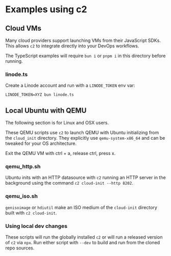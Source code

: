 # Examples using c2

## Cloud VMs

Many cloud providers support launching VMs from their JavaScript SDKs.
This allows `c2` to integrate directly into your DevOps workflows.

The TypeScript examples will require `bun i` or `pnpm i` in this directory
before running.

### linode.ts

Create a Linode account and run with a `LINODE_TOKEN` env var:

```
LINODE_TOKEN=XYZ bun linode.ts
```

## Local Ubuntu with QEMU

The following section is for Linux and OSX users.

These QEMU scripts use `c2` to launch QEMU with Ubuntu initializing from the
`cloud_init` directory. They explicitly use `qemu-system-x86_64` and can be
tweaked for your OS architecture.

Exit the QEMU VM with ctrl + a, release ctrl, press x.

### qemu_http.sh

Ubuntu inits with an HTTP datasource with `c2` running an HTTP server in the
background using the command `c2 cloud-init --http 8202`.

### qemu_iso.sh

`genisoimage` or `hdiutil` make an ISO medium of the `cloud-init` directory
built with `c2 cloud-init`.

### Using local dev changes

These scripts will run the globally installed `c2` or will run a released
version of `c2` via `npx`. Run either script with `--dev` to build and run
from the cloned repo sources.
